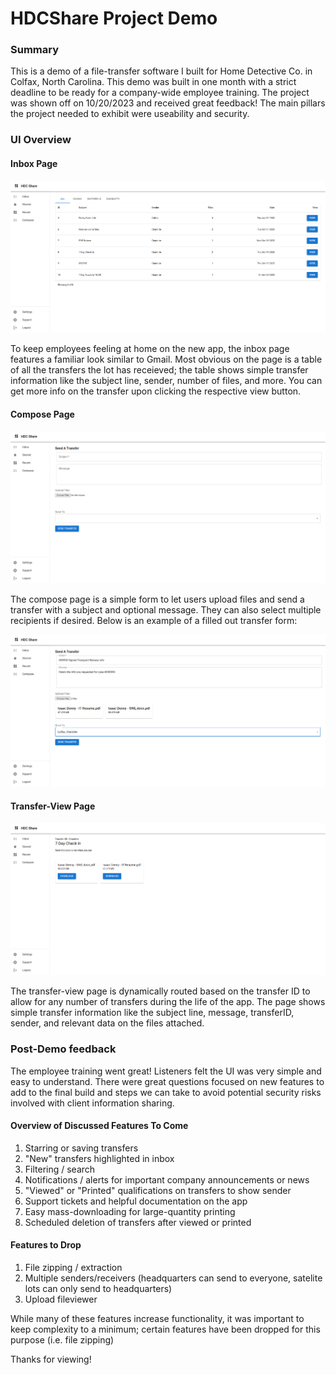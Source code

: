 # HDCShare Project Demo

### Summary

This is a demo of a file-transfer software I built for Home Detective Co. in Colfax, North Carolina. This demo was built in one month with a strict deadline to be ready for a company-wide employee training. The project was shown off on 10/20/2023 and received great feedback! The main pillars the project needed to exhibit were useability and security.

### UI Overview

#### Inbox Page

![inbox page](https://github.com/isaacdenny/HDCShare-Demo/blob/main/ui-pics/inbox_page.png?raw=true)

To keep employees feeling at home on the new app, the inbox page features a familiar look similar to Gmail. Most obvious on the page is a table of all the transfers the lot has receieved; the table shows simple transfer information like the subject line, sender, number of files, and more. You can get more info on the transfer upon clicking the respective view button.

#### Compose Page

![inbox page](https://github.com/isaacdenny/HDCShare-Demo/blob/main/ui-pics/compose_page.png?raw=true)

The compose page is a simple form to let users upload files and send a transfer with a subject and optional message. They can also select multiple recipients if desired. Below is an example of a filled out transfer form:

![inbox page](https://github.com/isaacdenny/HDCShare-Demo/blob/main/ui-pics/compose_page_alt.png?raw=true)

#### Transfer-View Page

![inbox page](https://github.com/isaacdenny/HDCShare-Demo/blob/main/ui-pics/transfer_view_page.png?raw=true)

The transfer-view page is dynamically routed based on the transfer ID to allow for any number of transfers during the life of the app. The page shows simple transfer information like the subject line, message, transferID, sender, and relevant data on the files attached.


### Post-Demo feedback

The employee training went great! Listeners felt the UI was very simple and easy to understand. There were great questions focused on new features to add to the final build and steps we can take to avoid potential security risks involved with client information sharing. 

#### Overview of Discussed Features To Come
1. Starring or saving transfers
2. "New" transfers highlighted in inbox
3. Filtering / search
4. Notifications / alerts for important company announcements or news
5. "Viewed" or "Printed" qualifications on transfers to show sender
6. Support tickets and helpful documentation on the app
7. Easy mass-downloading for large-quantity printing
8. Scheduled deletion of transfers after viewed or printed

#### Features to Drop
1. File zipping / extraction
2. Multiple senders/receivers (headquarters can send to everyone, satelite lots can only send to headquarters)
3. Upload fileviewer

While many of these features increase functionality, it was important to keep complexity to a minimum; certain features have been dropped for this purpose (i.e. file zipping)

Thanks for viewing!

